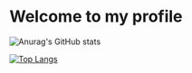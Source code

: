 <!---

- 👋 Hi, I’m @TerraBoii
- 👀 I’m interested in ...
- 🌱 I’m currently learning ...
- 💞️ I’m looking to collaborate on ...
- 📫 How to reach me ...


TerraBoii/TerraBoii is a ✨ special ✨ repository because its `README.md` (this file) appears on your GitHub profile.
You can click the Preview link to take a look at your changes.

--->

# Welcome to my profile

![Anurag's GitHub stats](https://github-readme-stats.vercel.app/api?username=TerraBoii&include_all_commits=true)

[![Top Langs](https://github-readme-stats.vercel.app/api/top-langs/?username=TerraBoii&layout=compact)](https://github.com/anuraghazra/github-readme-stats)
